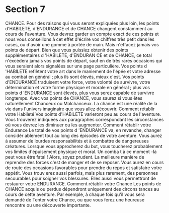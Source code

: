 # Section 7

CHANCE.
Pour des raisons qui vous seront expliquées plus loin, les points
d'HABlLETE,  d'ENDURANCE  et de CHANCE  changent
constamment au cours de l'aventure. Vous devrez garder un
compte exact de ces  points et nous vous conseillons à cet effet
d'écrire vos chiffres très petit dans les cases, ou d'avoir une
gomme à portée de main. Mais n'effacez jamais vos points de
départ.  Bien que vous puissiez obtenir des points
supplémentaires d 'HABlLETE,  d'ENDURAN CE et de
CHANCE,  ce total n'excédera jamais vos  points de départ,
sauf en de très rares occasions qui vous seraient alors signalées
sur une page particulière. Vos points d 'HABlLETE  reflètent
votre art dans le maniement de l'épée et votre adresse au combat
en général ; plus ils sont élevés, mieux c'est. Vos points
d'ENDURANCE  traduisent votre force, votre volonté de
survivre, votre détermination et votre forme physique et morale
en général ; plus vos points d 'ENDURANCE  sont élevés, plus
vous serez capable de  survivre longtemps. Avec vos points de
CHANCE,  vous saurez si vous êtes naturellement Chanceux ou
Malchanceux. La chance est une réalité de la vie dans l'univers
imaginaire que vous allez découvrir.
Comment rétablir votre Habileté
Vos points  d'HABlLETE  varieront peu au cours de l'aventure.
Vous trouverez indiquées aux paragraphes correspondant les
circonstances où vous devrez les diminuer ou les augmenter.
Comment rétablir votre Endurance
Le total de vos points d 'ENDURANCE  va, en revanche, changer
considér ablement tout au long des épisodes de votre aventure.
Vous aurez à assumer de lourdes responsabilités et à combattre
de dangereuses créatures. Lorsque vous approcherez du but,
vous toucherez probablement vos limites d'épuisement physique
et moral. Un comba t à ce moment -là peut vous être fatal ! Alors,
soyez prudent. La meilleure manière de reprendre des forces
c'est de manger et de se reposer.
Vous aurez en cours de route des occasions favorables pour
prendre du repos et satisfaire votre appétit. Vous trouv erez aussi
parfois, mais plus rarement, des personnes secourables pour
soigner vos blessures. Elles aussi vous permettront de restaurer
votre  ENDURANCE.
Comment rétablir votre Chance
Les points de  CHANCE  acquis ou perdus dépendront
uniquement des circons tances au cours de cette aventure. Par
exemple, à chaque fois qu'il vous sera demandé de  Tenter votre
Chance,  ou que vous ferez une heureuse rencontre ou une
découverte importante.